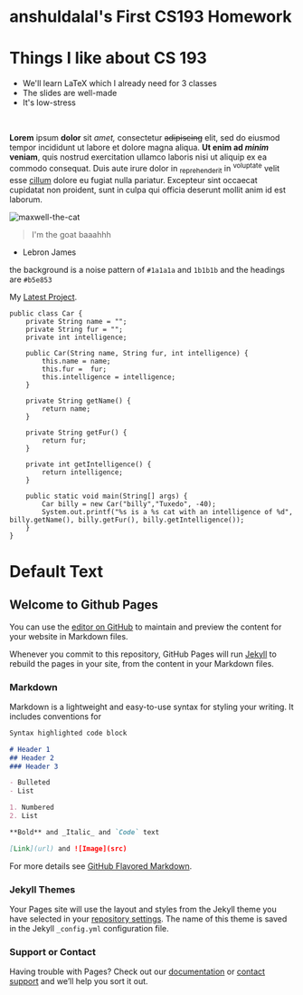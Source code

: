 # anshuldalal's First CS193 Homework

# Things I like about CS 193

- We'll learn LaTeX which I already need for 3 classes
- The slides are well-made
- It's low-stress

<br/>

__Lorem__ ipsum **dolor** sit *amet,* consectetur ~~adipiscing~~ elit, sed do eiusmod tempor incididunt ut labore et dolore magna aliqua. __Ut enim ad *minim* veniam__, quis nostrud exercitation ullamco laboris nisi ut aliquip ex ea commodo consequat. Duis aute irure dolor in <sub>reprehenderit</sub> in <sup>voluptate</sup> velit esse <ins>cillum</ins> dolore eu fugiat nulla pariatur. Excepteur sint occaecat cupidatat non proident, sunt in culpa qui officia deserunt mollit anim id est laborum.

![maxwell-the-cat](https://github.com/user-attachments/assets/4e7c8302-bd93-4a97-9481-84025d66378b)

> I'm the goat baaahhh
- Lebron James

the background is a noise pattern of `#1a1a1a` and `1b1b1b` and the headings are `#b5e853`

My [Latest Project](https://youtu.be/dQw4w9WgXcQ?si=6qAiItZ4e43eNpYP).

```
public class Car {
    private String name = "";
    private String fur = "";
    private int intelligence;

    public Car(String name, String fur, int intelligence) {
        this.name = name;
        this.fur =  fur;
        this.intelligence = intelligence;
    }

    private String getName() {
        return name;
    }

    private String getFur() {
        return fur;
    }

    private int getIntelligence() {
        return intelligence;
    }

    public static void main(String[] args) {
        Car billy = new Car("billy","Tuxedo", -40);
        System.out.printf("%s is a %s cat with an intelligence of %d", billy.getName(), billy.getFur(), billy.getIntelligence());
    }
}

```

# Default Text

## Welcome to Github Pages

You can use the [editor on GitHub](https://github.com/kalutes/CS193_Fall18_Lab1/edit/master/index.md) to maintain and preview the content for your website in Markdown files.

Whenever you commit to this repository, GitHub Pages will run [Jekyll](https://jekyllrb.com/) to rebuild the pages in your site, from the content in your Markdown files.

### Markdown

Markdown is a lightweight and easy-to-use syntax for styling your writing. It includes conventions for

```markdown
Syntax highlighted code block

# Header 1
## Header 2
### Header 3

- Bulleted
- List

1. Numbered
2. List

**Bold** and _Italic_ and `Code` text

[Link](url) and ![Image](src)
```

For more details see [GitHub Flavored Markdown](https://guides.github.com/features/mastering-markdown/).

### Jekyll Themes

Your Pages site will use the layout and styles from the Jekyll theme you have selected in your [repository settings](https://github.com/kalutes/CS193_Fall18_Lab1/settings). The name of this theme is saved in the Jekyll `_config.yml` configuration file.

### Support or Contact

Having trouble with Pages? Check out our [documentation](https://help.github.com/categories/github-pages-basics/) or [contact support](https://github.com/contact) and we’ll help you sort it out.
